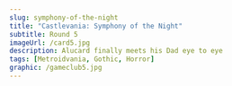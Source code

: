 ```yaml
---
slug: symphony-of-the-night
title: "Castlevania: Symphony of the Night"
subtitle: Round 5
imageUrl: /card5.jpg
description: Alucard finally meets his Dad eye to eye
tags: [Metroidvania, Gothic, Horror]
graphic: /gameclub5.jpg
---
```


